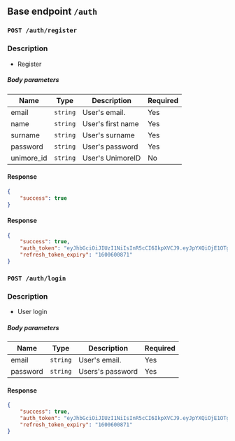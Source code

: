 ## Base endpoint `/auth`

### `POST /auth/register`
### Description
* Register
##### Body parameters

| Name | Type | Description | Required
| ---- | ---- | ----------- | --------
| email | `string` | User's email. | Yes
| name | `string` | User's first name | Yes
| surname | `string` | User's surname | Yes
| password | `string` | User's password | Yes
| unimore_id | `string` | User's UnimoreID | No

#### Response
```json
{
    "success": true
}
```

#### Response
```json
{
    "success": true,
    "auth_token": "eyJhbGciOiJIUzI1NiIsInR5cCI6IkpXVCJ9.eyJpYXQiOjE1OTgwMDg4NzAsImV4cCI6MTU5ODAxNjA3MH0.iA76ces4ebpK22cInRSQP2sq5L29EKD-4JeyO7T_2H8",
    "refresh_token_expiry": "1600600871"
}
```

### `POST /auth/login`
### Description
* User login
##### Body parameters

| Name | Type | Description | Required
| ---- | ---- | ----------- | --------
| email | `string` | User's email. | Yes
| password | `string` | Users's password | Yes

#### Response
```json
{
    "success": true,
    "auth_token": "eyJhbGciOiJIUzI1NiIsInR5cCI6IkpXVCJ9.eyJpYXQiOjE1OTgwMDg4NzAsImV4cCI6MTU5ODAxNjA3MH0.iA76ces4ebpK22cInRSQP2sq5L29EKD-4JeyO7T_2H8",
    "refresh_token_expiry": "1600600871"
}
```

